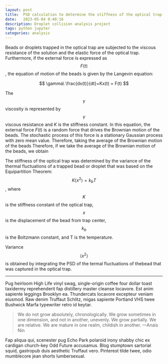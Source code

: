 ```yaml
---
layout: post
title:  PSD calculation to determine the stiffness of the optical trap on droplets
date:   2023-05-04 0:40:16
description: Droplet collision analysis project
tags: python jupyter
categories: analysis
---
```

Beads or droplets trapped in the optical trap are subjected to the viscous resistance of the solution and the elastic force of the optical trap. Furthermore, if the external force is expressed as $$ F(t) $$, the equation of motion of the beads is given by the Langevin equation:

$$
\gamma\ \frac{dx(t)}{dt}+Kx(t) = F(t)
$$

The $$ \gamma $$ viscosity is represented by $$ \gamma $$ viscous resistance and $K$ is the stiffness constant. In this equation, the external force $F(t)$ is a random force that drives the Brownian motion of the beads.
The stochastic process of this force is a stationary Gaussian process with zero mean value. Therefore, taking the average of the Brownian motion of the beads
Therefore, if we take the average of the Brownian motion of the beads, we obtain





The stiffness of the optical trap was determined by the variance of the thermal fluctuations of a trapped bead or droplet that was based on the Equipartition Theorem: $$ K\langle x^2\rangle=k_bT $$, where $$ K $$ is the stiffness constant of the optical trap, $$ x $$ is the displacement of the bead from trap center, $$ k_b $$ is the Boltzmann constant, and T is the temperature.

Variance $$ \langle x^2\rangle $$ is obtained by integrating the PSD of the termal fluctuations of thebead that was captured in the optical trap.

<hr>

Pug heirloom High Life vinyl swag, single-origin coffee four dollar toast taxidermy reprehenderit fap distillery master cleanse locavore. Est anim sapiente leggings Brooklyn ea. Thundercats locavore excepteur veniam eiusmod. Raw denim Truffaut Schlitz, migas sapiente Portland VHS twee Bushwick Marfa typewriter retro id keytar.

<blockquote>
    We do not grow absolutely, chronologically. We grow sometimes in one dimension, and not in another, unevenly. We grow partially. We are relative. We are mature in one realm, childish in another.
    —Anais Nin
</blockquote>

Fap aliqua qui, scenester pug Echo Park polaroid irony shabby chic ex cardigan church-key Odd Future accusamus. Blog stumptown sartorial squid, gastropub duis aesthetic Truffaut vero. Pinterest tilde twee, odio mumblecore jean shorts lumbersexual.
